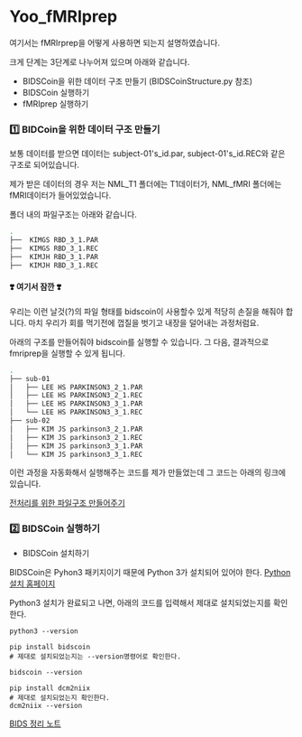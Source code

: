 # Yoo_fMRIprep

여기서는 fMRIrprep을 어떻게 사용하면 되는지 설명하였습니다.

크게 단계는 3단계로 나누어져 있으며 아래와 같습니다.

* BIDSCoin을 위한 데이터 구조 만들기 (BIDSCoinStructure.py 참조)
* BIDSCoin 실행하기
* fMRIprep 실행하기

### 1️⃣ BIDCoin을 위한 데이터 구조 만들기

보통 데이터를 받으면 데이터는 subject-01's_id.par, subject-01's_id.REC와 같은 구조로 되어있습니다. 

제가 받은 데이터의 경우 저는 NML_T1 폴더에는 T1데이터가, NML_fMRI 폴더에는 fMRI데이터가 들어있었습니다.

폴더 내의 파일구조는 아래와 같습니다.

~~~bash
.
├──  KIMGS RBD_3_1.PAR
├──  KIMGS RBD_3_1.REC
├──  KIMJH RBD_3_1.PAR
├──  KIMJH RBD_3_1.REC
~~~

#### ❣️ 여기서 잠깐 ❣️

우리는 이런 날것(?)의 파일 형태를 bidscoin이 사용할수 있게 적당히 손질을 해줘야 합니다. 마치 우리가 회를 먹기전에 껍질을 벗기고 내장을 덜어내는 과정처럼요.

아래의 구조를 만들어줘야 bidscoin를 실행할 수 있습니다. 그 다음, 결과적으로 fmriprep을 실행할 수 있게 됩니다.

~~~bash
.
├── sub-01
│   ├── LEE HS PARKINSON3_2_1.PAR
│   ├── LEE HS PARKINSON3_2_1.REC
│   ├── LEE HS PARKINSON3_3_1.PAR
│   └── LEE HS PARKINSON3_3_1.REC
├── sub-02
│   ├── KIM JS parkinson3_2_1.PAR
│   ├── KIM JS parkinson3_2_1.REC
│   ├── KIM JS parkinson3_3_1.PAR
│   └── KIM JS parkinson3_3_1.REC
~~~

이런 과정을 자동화해서 실행해주는 코드를 제가 만들었는데 그 코드는 아래의 링크에 있습니다.

[전처리를 위한 파일구조 만들어주기](https://github.com/OhJunYoung21/Yoo_fMRIprep/blob/main/BIDSCoinStructure.py)

### 2️⃣ BIDSCoin 실행하기

* BIDSCoin 설치하기

BIDSCoin은 Pyhon3 패키지이기 때문에 Python 3가 설치되어 있어야 한다. [Python 설치 홈페이지](https://www.python.org/downloads/)

Python3 설치가 완료되고 나면, 아래의 코드를 입력해서 제대로 설치되었는지를 확인한다.

~~~linux
python3 --version
~~~


~~~linux
pip install bidscoin
# 제대로 설치되었는지는 --version명령어로 확인한다.

bidscoin --version
~~~


~~~linux
pip install dcm2niix
# 제대로 설치되었는지 확인한다.
dcm2niix --version
~~~



[BIDS 정리 노트](https://github.com/OhJunYoung21/Sleep-fMRI/tree/main/BIDS_Coin)




